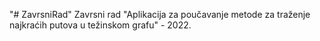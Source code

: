 "# ZavrsniRad" 
Zavrsni rad "Aplikacija za poučavanje metode za traženje najkraćih putova u težinskom grafu" - 2022.
